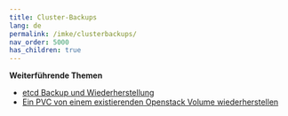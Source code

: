 ```yaml
---
title: Cluster-Backups
lang: de
permalink: /imke/clusterbackups/
nav_order: 5000
has_children: true
---
```

<!-- LTeX:  language=de-DE -->

**Weiterführende Themen**

* [etcd Backup und Wiederherstellung](/imke/clusterbackups/etcdbackups/)
* [Ein PVC von einem existierenden Openstack Volume wiederherstellen](/imke/clusterbackups/restorepvcfromvolume/)
